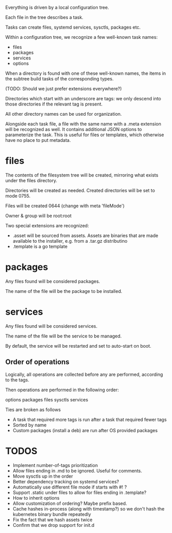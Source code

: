 Everything is driven by a local configuration tree.

Each file in the tree describes a task.

Tasks can create files, systemd services, sysctls, packages etc.

Within a configuration tree, we recognize a few well-known task names:

* files
* packages
* services
* options

When a directory is found with one of these well-known names, the items in the subtree build tasks of the corresponding
types.

(TODO: Should we just prefer extensions everywhere?)

Directories which start with an underscore are tags: we only descend into those directories if the relevant tag is present.

All other directory names can be used for organization.

Alongside each task file, a file with the same name with a .meta extension will be recognized as well.  It contains
additional JSON options to parameterize the task.  This is useful for files or templates, which otherwise have
no place to put metadata.

files
=====

The contents of the filesystem tree will be created, mirroring what exists under the files directory.

Directories will be created as needed.  Created directories will be set to mode 0755.

Files will be created 0644 (change with meta 'fileMode')

Owner & group will be root:root

Two special extensions are recognized:

* .asset will be sourced from assets.  Assets are binaries that are made available to the installer, e.g. from a .tar.gz distributino
* .template is a go template

packages
========

Any files found will be considered packages.

The name of the file will be the package to be installed.

services
========

Any files found will be considered services.

The name of the file will be the service to be managed.

By default, the service will be restarted and set to auto-start on boot.


## Order of operations

Logically, all operations are collected before any are performed, according to the tags.

Then operations are performed in the following order:

options
packages
files
sysctls
services

Ties are broken as follows

* A task that required more tags is run after a task that required fewer tags
* Sorted by name
* Custom packages (install a deb) are run after OS provided packages

TODOS
======

* Implement number-of-tags prioritization
* Allow files ending in .md to be ignored.  Useful for comments.
* Move sysctls up in the order
* Better dependency tracking on systemd services?
* Automatically use different file mode if starts with #! ?
* Support .static under files to allow for files ending in .template?
* How to inherit options
* Allow customization of ordering?  Maybe prefix based.
* Cache hashes in-process (along with timestamp?) so we don't hash the kubernetes binary bundle repeatedly
* Fix the fact that we hash assets twice
* Confirm that we drop support for init.d
